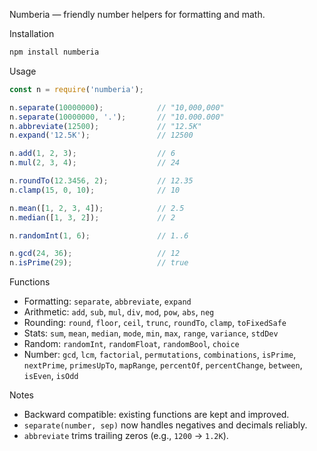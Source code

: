 Numberia — friendly number helpers for formatting and math.

Installation

```bash
npm install numberia
```

Usage

```js
const n = require('numberia');

n.separate(10000000);            // "10,000,000"
n.separate(10000000, '.');       // "10.000.000"
n.abbreviate(12500);             // "12.5K"
n.expand('12.5K');               // 12500

n.add(1, 2, 3);                  // 6
n.mul(2, 3, 4);                  // 24

n.roundTo(12.3456, 2);           // 12.35
n.clamp(15, 0, 10);              // 10

n.mean([1, 2, 3, 4]);            // 2.5
n.median([1, 3, 2]);             // 2

n.randomInt(1, 6);               // 1..6

n.gcd(24, 36);                   // 12
n.isPrime(29);                   // true
```

Functions

- Formatting: `separate`, `abbreviate`, `expand`
- Arithmetic: `add`, `sub`, `mul`, `div`, `mod`, `pow`, `abs`, `neg`
- Rounding: `round`, `floor`, `ceil`, `trunc`, `roundTo`, `clamp`, `toFixedSafe`
- Stats: `sum`, `mean`, `median`, `mode`, `min`, `max`, `range`, `variance`, `stdDev`
- Random: `randomInt`, `randomFloat`, `randomBool`, `choice`
- Number: `gcd`, `lcm`, `factorial`, `permutations`, `combinations`, `isPrime`, `nextPrime`, `primesUpTo`, `mapRange`, `percentOf`, `percentChange`, `between`, `isEven`, `isOdd`

Notes

- Backward compatible: existing functions are kept and improved.
- `separate(number, sep)` now handles negatives and decimals reliably.
- `abbreviate` trims trailing zeros (e.g., `1200` → `1.2K`).

